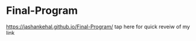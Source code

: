 # Final-Program



 https://jashankehal.github.io/Final-Program/      tap here for quick reveiw of my link
